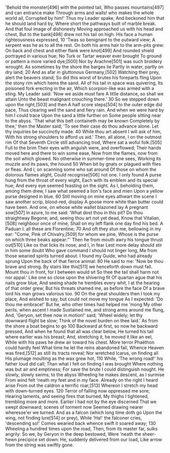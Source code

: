   'Behold the monster[496] with the pointed tail,
    Who passes mountains[497] and can entrance make
    Through arms and walls! who makes the whole world ail,
  Corrupted by him!' Thus my Leader spake,
    And beckoned him that he should land hard by,
    Where short the pathways built of marble break.
  And that foul image of dishonesty
    Moving approached us with his head and chest,
    But to the bank[498] drew not his tail on high.
  His face a human righteousness expressed,                         10
    'Twas so benignant to the outward view;
    A serpent was he as to all the rest.
  On both his arms hair to the arm-pits grew:
    On back and chest and either flank were knot[499]
    And rounded shield portrayed in various hue;
  No Turk or Tartar weaver ever brought
    To ground or pattern a more varied dye;[500]
    Nor by Arachne[501] was such broidery wrought.
  As sometimes by the shore the barges lie
    Partly in water, partly on dry land;                            20
    And as afar in gluttonous Germany,[502]
  Watching their prey, alert the beavers stand;
    So did this worst of brutes his foreparts fling
    Upon the stony rim which hems the sand.
  All of his tail in space was quivering,
    Its poisoned fork erecting in the air,
    Which scorpion-like was armèd with a sting.
  My Leader said: 'Now we aside must fare
    A little distance, so shall we attain
    Unto the beast malignant crouching there.'                      30
  So we stepped down upon the right,[503] and then
    A half score steps[504] to the outer edge did pace,
    Thus clearing well the sand and fiery rain.
  And when we were hard by him I could trace
    Upon the sand a little further on
    Some people sitting near to the abyss.
  'That what this belt containeth may be known
    Completely by thee,' then the Master said;
    'To see their case do thou advance alone.
  Let thy inquiries be succinctly made.                             40
    While thou art absent I will ask of him,
    With his strong shoulders to afford us aid.'
  Then, all alone, I on the outmost rim
    Of that Seventh Circle still advancing trod,
    Where sat a woful folk.[505] Full to the brim
  Their eyes with anguish were, and overflowed;
    Their hands moved here and there to win some ease,
    Now from the flames, now from the soil which glowed.
  No otherwise in summer-time one sees,
    Working its muzzle and its paws, the hound                      50
    When bit by gnats or plagued with flies or fleas.
  And I, on scanning some who sat around
    Of those on whom the dolorous flames alight,
    Could recognise[506] not one. I only found
  A purse hung from the throat of every wight,
    Each with its emblem and its special hue;
    And every eye seemed feasting on the sight.
  As I, beholding them, among them drew,
    I saw what seemed a lion's face and mien
    Upon a yellow purse designed in blue.                           60
  Still moving on mine eyes athwart the scene
    I saw another scrip, blood-red, display
    A goose more white than butter could have been.
  And one, on whose white wallet blazoned lay
    A pregnant sow[507] in azure, to me said:
    'What dost thou in this pit? Do thou straightway
  Begone; and, seeing thou art not yet dead,
    Know that Vitalian,[508] neighbour once of mine,
    Shall on my left flank one day find his bed.
  A Paduan I: all these are Florentine;                             70
    And oft they stun me, bellowing in my ear:
    "Come, Pink of Chivalry,[509] for whom we pine,
  Whose is the purse on which three beaks appear:"'
    Then he from mouth awry his tongue thrust out[510]
    Like ox that licks its nose; and I, in fear
  Lest more delay should stir in him some doubt
    Who gave command I should not linger long,
    Me from those wearied spirits turned about.
  I found my Guide, who had already sprung
    Upon the back of that fierce animal:                            80
    He said to me: 'Now be thou brave and strong.
  By stairs like this[511] we henceforth down must fall.
    Mount thou in front, for I between would sit
    So thee the tail shall harm not nor appal.'
  Like one so close upon the shivering fit
    Of quartan ague that his nails grow blue,
    And seeing shade he trembles every whit,
  I at the hearing of that order grew;
    But his threats shamed me, as before the face
    Of a brave lord his man grows valorous too.                     90
  On the great shoulders then I took my place,
    And wished to say, but could not move my tongue
    As I expected: 'Do thou me embrace!'
  But he, who other times had helped me 'mong
    My other perils, when ascent I made
    Sustained me, and strong arms around me flung,
  And, 'Geryon, set thee now in motion!' said;
    'Wheel widely; let thy downward flight be slow;
    Think of the novel burden on thee laid.'
  As from the shore a boat begins to go                            100
    Backward at first, so now he backward pressed,
    And when he found that all was clear below,
  He turned his tail where earlier was his breast;
    And, stretching it, he moved it like an eel,
    While with his paws he drew air toward his chest.
  More terror Phaëthon could hardly feel
    What time he let the reins abandoned fall,
    Whence Heaven was fired,[512] as still its tracts reveal;
  Nor wretched Icarus, on finding all
    His plumage moulting as the wax grew hot,                      110
    While, 'The wrong road!' his father loud did call;
  Than what I felt on finding I was brought
    Where nothing was but air and emptiness;
    For save the brute I could distinguish nought.
  He slowly, slowly swims; to the abyss
    Wheeling he makes descent, as I surmise
    From wind felt 'neath my feet and in my face.
  Already on the right I heard arise
    From out the caldron a terrific roar,[513]
    Whereon I stretch my head with down-turned eyes.               120
  Terror of falling now oppressed me sore;
    Hearing laments, and seeing fires that burned,
    My thighs I tightened, trembling more and more.
  Earlier I had not by the eye discerned
    That we swept downward; scenes of torment now
    Seemed drawing nearer wheresoe'er we turned.
  And as a falcon (which long time doth go
    Upon the wing, not finding lure[514] or prey),
    While 'Ha!' the falconer cries, 'descending so!'
  Comes wearied back whence swift it soared away;                  130
    Wheeling a hundred times upon the road,
    Then, from its master far, sulks angrily:
  So we, by Geryon in the deep bestowed,
    Were 'neath the sheer-hewn precipice set down:
    He, suddenly delivered from our load,
  Like arrow from the string was swiftly gone.
